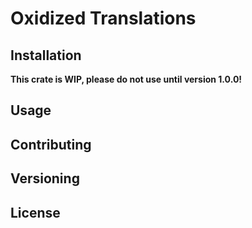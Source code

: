 # Oxidized Translations

## Installation

**This crate is WIP, please do not use until version 1.0.0!**

## Usage

## Contributing

## Versioning

## License
